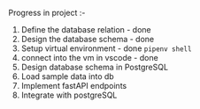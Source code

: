 Progress in project :-

1.  Define the database relation - done
2.  Design the database schema - done
3.  Setup virtual environment  - done
    `pipenv shell`
4.  connect into the vm in vscode - done
5.  Design database schema in PostgreSQL
6.  Load sample data into db
7.  Implement fastAPI endpoints
8.  Integrate with postgreSQL
